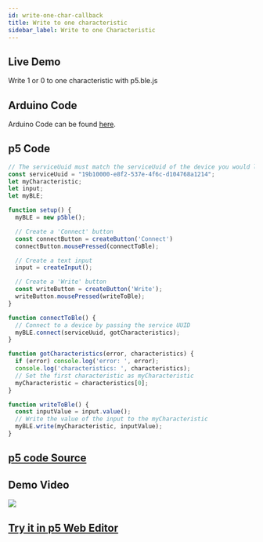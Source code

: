 ```yaml
---
id: write-one-char-callback
title: Write to one characteristic
sidebar_label: Write to one Characteristic
---
```


## Live Demo

<div class="example">
  <p>Write 1 or 0 to one characteristic with p5.ble.js</p>
  <div id="container"></div>
</div>
<script src="https://cdnjs.cloudflare.com/ajax/libs/p5.js/0.7.2/p5.js"></script>
<script src="https://cdnjs.cloudflare.com/ajax/libs/p5.js/0.7.2/addons/p5.dom.min.js"></script>
<script src="https://unpkg.com/p5ble@0.0.4/dist/p5.ble.js" type="text/javascript"></script>
<script src="assets/scripts/example-write-one-char-callback.js"></script>

## Arduino Code
Arduino Code can be found [here](https://github.com/ITPNYU/p5.ble.js/tree/master/examples/writeOneChar/arduino-sketches/write-one-char-ArduinoBLE).

## p5 Code

```javascript
// The serviceUuid must match the serviceUuid of the device you would like to connect
const serviceUuid = "19b10000-e8f2-537e-4f6c-d104768a1214";
let myCharacteristic;
let input;
let myBLE;

function setup() {
  myBLE = new p5ble();

  // Create a 'Connect' button
  const connectButton = createButton('Connect')
  connectButton.mousePressed(connectToBle);

  // Create a text input
  input = createInput();

  // Create a 'Write' button
  const writeButton = createButton('Write');
  writeButton.mousePressed(writeToBle);
}

function connectToBle() {
  // Connect to a device by passing the service UUID
  myBLE.connect(serviceUuid, gotCharacteristics);
}

function gotCharacteristics(error, characteristics) {
  if (error) console.log('error: ', error);
  console.log('characteristics: ', characteristics);
  // Set the first characteristic as myCharacteristic
  myCharacteristic = characteristics[0];
}

function writeToBle() {
  const inputValue = input.value();
  // Write the value of the input to the myCharacteristic
  myBLE.write(myCharacteristic, inputValue);
}
```

## [p5 code Source](https://github.com/ITPNYU/p5.ble.js/tree/master/examples/writeOneChar/p5-sketch)

## Demo Video
<img src="assets/demo/write.gif" />

## [Try it in p5 Web Editor](https://editor.p5js.org/jingwen_zhu/sketches/WJn9qDL79)
